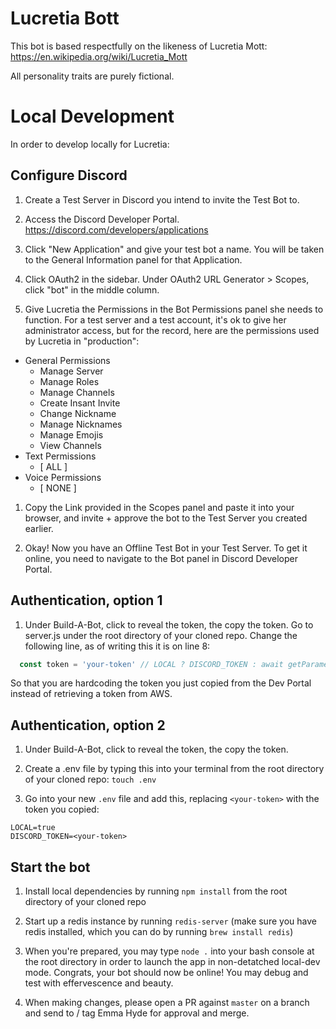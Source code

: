 # Lucretia Bott
This bot is based respectfully on the likeness of Lucretia Mott: https://en.wikipedia.org/wiki/Lucretia_Mott

All personality traits are purely fictional.

# Local Development 
In order to develop locally for Lucretia:

## Configure Discord

1. Create a Test Server in Discord you intend to invite the Test Bot to.

1. Access the Discord Developer Portal.
https://discord.com/developers/applications

1. Click "New Application" and give your test bot a name. You will be taken to the General Information panel for that Application.

1. Click OAuth2 in the sidebar. Under OAuth2 URL Generator > Scopes, click "bot" in the middle column.

1. Give Lucretia the Permissions in the Bot Permissions panel she needs to function. For a test server and a test account, it's ok to give her administrator access, but for the record, here are the permissions used by Lucretia in "production":

- General Permissions
	- Manage Server
	- Manage Roles
	- Manage Channels 
	- Create Insant Invite
	- Change Nickname
	- Manage Nicknames 
	- Manage Emojis 
	- View Channels
- Text Permissions 
	- [ ALL ]
- Voice Permissions 
	- [ NONE ]

1. Copy the Link provided in the Scopes panel and paste it into your browser, and invite + approve the bot to the Test Server you created earlier.

1. Okay! Now you have an Offline Test Bot in your Test Server. To get it online, you need to navigate to the Bot panel in Discord Developer Portal.

## Authentication, option 1

1. Under Build-A-Bot, click to reveal the token, the copy the token. Go to server.js under the root directory of your cloned repo. Change the following line, as of writing this it is on line 8:

```js
  const token = 'your-token' // LOCAL ? DISCORD_TOKEN : await getParameterStore('lucretia-bott-token')
```

  So that you are hardcoding the token you just copied from the Dev Portal instead of retrieving a token from AWS.

## Authentication, option 2

1. Under Build-A-Bot, click to reveal the token, the copy the token.

1. Create a .env file by typing this into your terminal from the root directory of your cloned repo: `touch .env`

1. Go into your new `.env` file and add this, replacing `<your-token>` with the token you copied: 
```
LOCAL=true
DISCORD_TOKEN=<your-token>
```

## Start the bot 

1. Install local dependencies by running `npm install` from the root directory of your cloned repo

1. Start up a redis instance by running `redis-server` (make sure you have redis installed, which you can do by running `brew install redis`)

1. When you're prepared, you may type `node .` into your bash console at the root directory in order to launch the app in non-detatched local-dev mode. Congrats, your bot should now be online! You may debug and test with effervescence and beauty. 

1. When making changes, please open a PR against `master` on a branch and send to / tag Emma Hyde for approval and merge.
